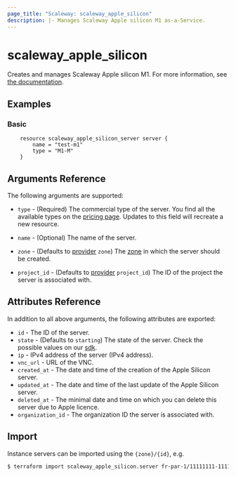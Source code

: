 ```yaml
---
page_title: "Scaleway: scaleway_apple_silicon"
description: |- Manages Scaleway Apple silicon M1 as-a-Service.
---
```


# scaleway_apple_silicon

Creates and manages Scaleway Apple silicon M1. For more information,
see [the documentation](https://www.scaleway.com/en/docs/compute/apple-silicon/concepts).

## Examples

### Basic

```hcl
    resource scaleway_apple_silicon_server server {
        name = "test-m1"
        type = "M1-M"
    }
```

## Arguments Reference

The following arguments are supported:

- `type` - (Required) The commercial type of the server. You find all the available types on
  the [pricing page](https://www.scaleway.com/en/pricing/#apple-silicon). Updates to this field will recreate a new
  resource.

- `name` - (Optional) The name of the server.

- `zone` - (Defaults to [provider](../index.md#zone) `zone`) The [zone](../guides/regions_and_zones.md#zones) in which
  the server should be created.

- `project_id` - (Defaults to [provider](../index.md#project_id) `project_id`) The ID of the project the server is
  associated with.

## Attributes Reference

In addition to all above arguments, the following attributes are exported:

- `id` - The ID of the server.
- `state` - (Defaults to `starting`) The state of the server. Check the possible values on
  our [sdk](https://github.com/scaleway/scaleway-sdk-go/blob/master/api/applesilicon/v1alpha1/applesilicon_sdk.go#L103).
- `ip` - IPv4 address of the server (IPv4 address).
- `vnc_url` - URL of the VNC.
- `created_at` - The date and time of the creation of the Apple Silicon server.
- `updated_at` - The date and time of the last update of the Apple Silicon server.
- `deleted_at` - The minimal date and time on which you can delete this server due to Apple licence.
- `organization_id` - The organization ID the server is associated with.

## Import

Instance servers can be imported using the `{zone}/{id}`, e.g.

```bash
$ terraform import scaleway_apple_silicon.server fr-par-1/11111111-1111-1111-1111-111111111111
```
